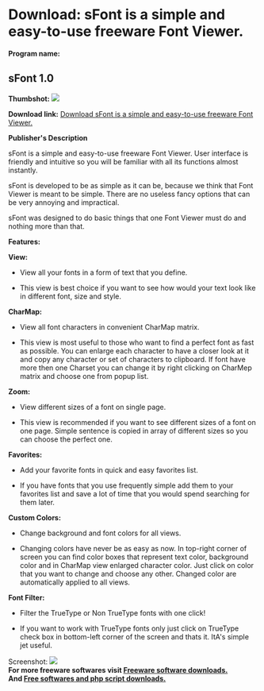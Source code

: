 # Download: sFont is a simple and easy-to-use freeware Font Viewer.

**Program name:**

## sFont 1.0

  
**Thumbshot:** ![](http://www.freewarefiles.com/screenshot/sfont10_md.jpg)   
  
**Download link:** [Download sFont is a simple and easy-to-use freeware Font Viewer.](http://freesoftwares.boysofts.com/SFont_program_46270.html)  
  


**Publisher's Description**  
  


sFont is a simple and easy-to-use freeware Font Viewer. User interface is friendly and intuitive so you will be familiar with all its functions almost instantly. 

sFont is developed to be as simple as it can be, because we think that Font Viewer is meant to be simple. There are no useless fancy options that can be very annoying and impractical.

sFont was designed to do basic things that one Font Viewer must do and nothing more than that.

**Features:**

**View:**

  * View all your fonts in a form of text that you define.  

  * This view is best choice if you want to see how would your text look like in different font, size and style.  


**CharMap:**

  * View all font characters in convenient CharMap matrix.  

  * This view is most useful to those who want to find a perfect font as fast as possible. You can enlarge each character to have a closer look at it and copy any character or set of characters to clipboard. If font have more then one Charset you can change it by right clicking on CharMep matrix and choose one from popup list. 

**Zoom:**

  * View different sizes of a font on single page.  

  * This view is recommended if you want to see different sizes of a font on one page. Simple sentence is copied in array of different sizes so you can choose the perfect one. 

**Favorites:**

  * Add your favorite fonts in quick and easy favorites list.  

  * If you have fonts that you use frequently simple add them to your favorites list and save a lot of time that you would spend searching for them later. 

**Custom Colors:**

  * Change background and font colors for all views.  

  * Changing colors have never be as easy as now. In top-right corner of screen you can find color boxes that represent text color, background color and in CharMap view enlarged character color. Just click on color that you want to change and choose any other. Changed color are automatically applied to all views. 

**Font Filter:**

  * Filter the TrueType or Non TrueType fonts with one click!  

  * If you want to work with TrueType fonts only just click on TrueType check box in bottom-left corner of the screen and thats it. ItA's simple jet useful.  


  
  
Screenshot: ![](http://www.freewarefiles.com/screenshot/sfont10.jpg)   
**For more freeware softwares visit [Freeware software downloads.](http://freesoftwares.boysofts.com/)**   
**And [Free softwares and php script downloads.](http://www.boysofts.com/)**
